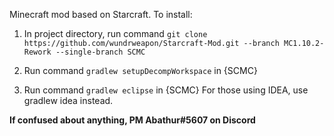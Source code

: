 Minecraft mod based on Starcraft. To install:  

1. In project directory, run command `git clone https://github.com/wundrweapon/Starcraft-Mod.git --branch MC1.10.2-Rework --single-branch SCMC`  

2. Run command `gradlew setupDecompWorkspace` in {SCMC}  

3. Run command `gradlew eclipse` in {SCMC} For those using IDEA, use gradlew idea instead.

**If confused about anything, PM Abathur#5607 on Discord**
